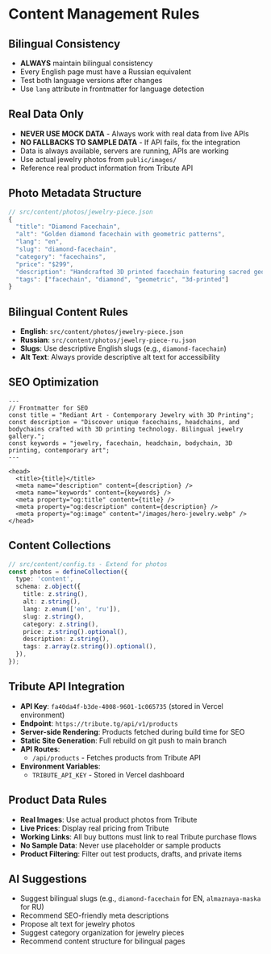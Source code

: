 # Content Management Rules

## Bilingual Consistency
- **ALWAYS** maintain bilingual consistency
- Every English page must have a Russian equivalent
- Test both language versions after changes
- Use `lang` attribute in frontmatter for language detection

## Real Data Only
- **NEVER USE MOCK DATA** - Always work with real data from live APIs
- **NO FALLBACKS TO SAMPLE DATA** - If API fails, fix the integration
- Data is always available, servers are running, APIs are working
- Use actual jewelry photos from `public/images/`
- Reference real product information from Tribute API

## Photo Metadata Structure
```typescript
// src/content/photos/jewelry-piece.json
{
  "title": "Diamond Facechain",
  "alt": "Golden diamond facechain with geometric patterns",
  "lang": "en",
  "slug": "diamond-facechain",
  "category": "facechains",
  "price": "$299",
  "description": "Handcrafted 3D printed facechain featuring sacred geometry",
  "tags": ["facechain", "diamond", "geometric", "3d-printed"]
}
```

## Bilingual Content Rules
- **English**: `src/content/photos/jewelry-piece.json`
- **Russian**: `src/content/photos/jewelry-piece-ru.json`
- **Slugs**: Use descriptive English slugs (e.g., `diamond-facechain`)
- **Alt Text**: Always provide descriptive alt text for accessibility

## SEO Optimization
```astro
---
// Frontmatter for SEO
const title = "Rediant Art - Contemporary Jewelry with 3D Printing";
const description = "Discover unique facechains, headchains, and bodychains crafted with 3D printing technology. Bilingual jewelry gallery.";
const keywords = "jewelry, facechain, headchain, bodychain, 3D printing, contemporary art";
---

<head>
  <title>{title}</title>
  <meta name="description" content={description} />
  <meta name="keywords" content={keywords} />
  <meta property="og:title" content={title} />
  <meta property="og:description" content={description} />
  <meta property="og:image" content="/images/hero-jewelry.webp" />
</head>
```

## Content Collections
```typescript
// src/content/config.ts - Extend for photos
const photos = defineCollection({
  type: 'content',
  schema: z.object({
    title: z.string(),
    alt: z.string(),
    lang: z.enum(['en', 'ru']),
    slug: z.string(),
    category: z.string(),
    price: z.string().optional(),
    description: z.string(),
    tags: z.array(z.string()).optional(),
  }),
});
```

## Tribute API Integration
- **API Key**: `fa40da4f-b3de-4008-9601-1c065735` (stored in Vercel environment)
- **Endpoint**: `https://tribute.tg/api/v1/products`
- **Server-side Rendering**: Products fetched during build time for SEO
- **Static Site Generation**: Full rebuild on git push to main branch
- **API Routes**: 
  - `/api/products` - Fetches products from Tribute API
- **Environment Variables**: 
  - `TRIBUTE_API_KEY` - Stored in Vercel dashboard

## Product Data Rules
- **Real Images**: Use actual product photos from Tribute
- **Live Prices**: Display real pricing from Tribute
- **Working Links**: All buy buttons must link to real Tribute purchase flows
- **No Sample Data**: Never use placeholder or sample products
- **Product Filtering**: Filter out test products, drafts, and private items

## AI Suggestions
- Suggest bilingual slugs (e.g., `diamond-facechain` for EN, `almaznaya-maska` for RU)
- Recommend SEO-friendly meta descriptions
- Propose alt text for jewelry photos
- Suggest category organization for jewelry pieces
- Recommend content structure for bilingual pages
